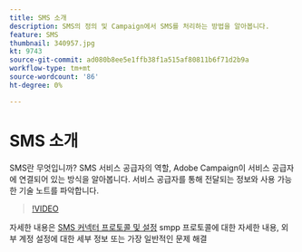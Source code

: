 ```yaml
---
title: SMS 소개
description: SMS의 정의 및 Campaign에서 SMS를 처리하는 방법을 알아봅니다.
feature: SMS
thumbnail: 340957.jpg
kt: 9743
source-git-commit: ad080b8ee5e1ffb38f1a515af80811b6f71d2b9a
workflow-type: tm+mt
source-wordcount: '86'
ht-degree: 0%

---
```



# SMS 소개

SMS란 무엇입니까? SMS 서비스 공급자의 역할, Adobe Campaign이 서비스 공급자에 연결되어 있는 방식을 알아봅니다. 서비스 공급자를 통해 전달되는 정보와 사용 가능한 기술 노트를 파악합니다.

>[!VIDEO](https://video.tv.adobe.com/v/340957?quality=12)

자세한 내용은 [SMS 커넥터 프로토콜 및 설정](https://experienceleague.adobe.com/docs/campaign-classic/using/sending-messages/sending-messages-on-mobiles/sms-protocol.html?lang=en#sending-messages) smpp 프로토콜에 대한 자세한 내용, 외부 계정 설정에 대한 세부 정보 또는 가장 일반적인 문제 해결
